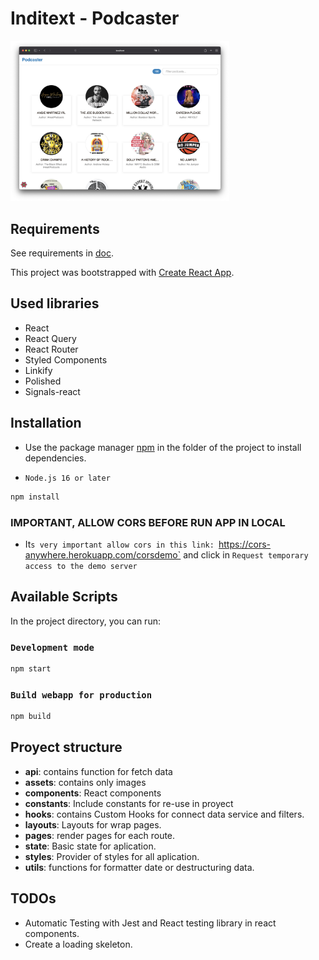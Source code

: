 # Inditext - Podcaster

<p align="left">
  <img alt="capture" src="./doc/capture.png" width="350"/>
</p>

## Requirements
See requirements in [doc](./doc/prueba-tecnica-front-end-zaracom_podcasts.pdf).

This project was bootstrapped with [Create React App](https://github.com/facebook/create-react-app).

## Used libraries

- React
- React Query
- React Router
- Styled Components
- Linkify
- Polished
- Signals-react

## Installation

 - Use the package manager [npm](https://www.npmjs.com/get-npm) in the folder of the project to install dependencies.

 - `Node.js 16 or later`

```bash
npm install
```
### IMPORTANT, ALLOW CORS BEFORE RUN APP IN LOCAL
- It`s very important allow cors in this link: `https://cors-anywhere.herokuapp.com/corsdemo` and click in `Request temporary access to the demo server`
## Available Scripts

In the project directory, you can run:

### `Development mode`
```bash
npm start
```
### `Build webapp for production`
```bash
npm build
```
## Proyect structure
- **api**: contains function for fetch data
- **assets**: contains only images
- **components**: React components
- **constants**: Include constants for re-use in proyect
- **hooks**: contains Custom Hooks for connect data service and filters.
- **layouts**: Layouts for wrap pages.
- **pages**: render pages for each route.
- **state**: Basic state for aplication.
- **styles**: Provider of styles for all aplication.
- **utils**: functions for formatter date or destructuring data.

## TODOs

- Automatic Testing with Jest and React testing library in react components.
- Create a loading skeleton.